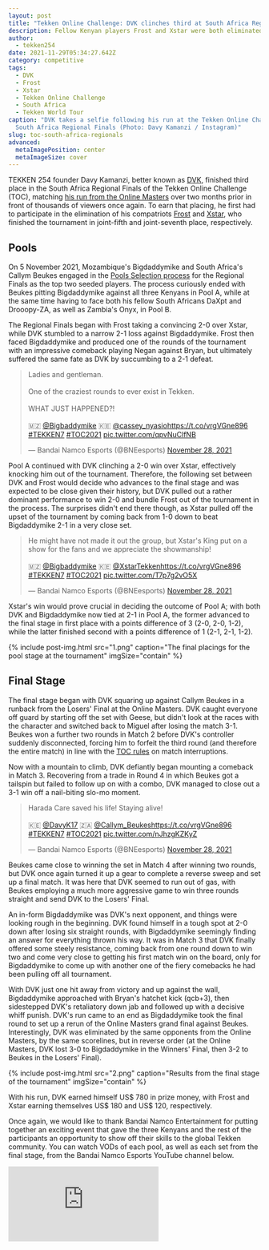 ```yaml
---
layout: post
title: "Tekken Online Challenge: DVK clinches third at South Africa Regional Finals"
description: Fellow Kenyan players Frost and Xstar were both eliminated in the pool stage.
author:
  - tekken254
date: 2021-11-29T05:34:27.642Z
category: competitive
tags:
  - DVK
  - Frost
  - Xstar
  - Tekken Online Challenge
  - South Africa
  - Tekken World Tour
caption: "DVK takes a selfie following his run at the Tekken Online Challenge:
  South Africa Regional Finals (Photo: Davy Kamanzi / Instagram)"
slug: toc-south-africa-regionals
advanced:
  metaImagePosition: center
  metaImageSize: cover
---
```

<p>TEKKEN 254 founder Davy Kamanzi, better known as <a href="/circuit/tekken/profile.html?id=4092983" target="_blank">DVK</a>, finished third place in the South Africa Regional Finals of the Tekken Online Challenge (TOC), matching <a href="/news/2021/09/19/dvk-toc-south-africa" target="_blank">his run from the Online Masters</a> over two months prior in front of thousands of viewers once again. To earn that placing, he first had to participate in the elimination of his compatriots <a href="/circuit/tekken/profile.html?id=4644523" target="_blank">Frost</a> and <a href="/circuit/tekken/profile.html?id=4183920" target="_blank">Xstar</a>, who finished the tournament in joint-fifth and joint-seventh place, respectively.</p>



<section>
    <h2 class="site-red uppercase">Pools</h2>
    <p>On 5 November 2021, Mozambique's Bigdaddymike and South Africa's Callym Beukes engaged in the <a href="https://twitter.com/BNEesports/status/1456667626864840711" target="_blank">Pools Selection process</a> for the Regional Finals as the top two seeded players. The process curiously ended with Beukes pitting Bigdaddymike against all three Kenyans in Pool A, while at the same time having to face both his fellow South Africans DaXpt and Drooopy-ZA, as well as Zambia's Onyx, in Pool B.</p>
    <p>The Regional Finals began with Frost taking a convincing 2-0 over Xstar, while DVK stumbled to a narrow 2-1 loss against Bigdaddymike. Frost then faced Bigdaddymike and produced one of the rounds of the tournament with an impressive comeback playing Negan against Bryan, but ultimately suffered the same fate as DVK by succumbing to a 2-1 defeat.</p>
    <div class="d-flex justify-content-center">
        <blockquote class="twitter-tweet"><p lang="en" dir="ltr">Ladies and gentleman.<br><br>One of the craziest rounds to ever exist in Tekken.<br><br>WHAT JUST HAPPENED?!<br><br>🇲🇿 <a href="https://twitter.com/Bigbaddymike?ref_src=twsrc%5Etfw">@Bigbaddymike</a> 🇰🇪 <a href="https://twitter.com/cassey_nyasio?ref_src=twsrc%5Etfw">@cassey_nyasio</a><a href="https://t.co/vrgVGne896">https://t.co/vrgVGne896</a> <a href="https://twitter.com/hashtag/TEKKEN7?src=hash&amp;ref_src=twsrc%5Etfw">#TEKKEN7</a> <a href="https://twitter.com/hashtag/TOC2021?src=hash&amp;ref_src=twsrc%5Etfw">#TOC2021</a> <a href="https://t.co/qpvNuClfNB">pic.twitter.com/qpvNuClfNB</a></p>&mdash; Bandai Namco Esports (@BNEesports) <a href="https://twitter.com/BNEesports/status/1465001195102085121?ref_src=twsrc%5Etfw">November 28, 2021</a></blockquote> <script async src="https://platform.twitter.com/widgets.js" charset="utf-8"></script>
    </div>
    <p>Pool A continued with DVK clinching a 2-0 win over Xstar, effectively knocking him out of the tournament. Therefore, the following set between DVK and Frost would decide who advances to the final stage and was expected to be close given their history, but DVK pulled out a rather dominant performance to win 2-0 and bundle Frost out of the tournament in the process. The surprises didn't end there though, as Xstar pulled off the upset of the tournament by coming back from 1-0 down to beat Bigdaddymike 2-1 in a very close set.</p>
    <div class="d-flex justify-content-center">
        <blockquote class="twitter-tweet"><p lang="en" dir="ltr">He might have not made it out the group, but Xstar&#39;s King put on a show for the fans and we appreciate the showmanship!<br><br>🇲🇿 <a href="https://twitter.com/Bigbaddymike?ref_src=twsrc%5Etfw">@Bigbaddymike</a> 🇰🇪 <a href="https://twitter.com/XstarTekken?ref_src=twsrc%5Etfw">@XstarTekken</a><a href="https://t.co/vrgVGne896">https://t.co/vrgVGne896</a> <a href="https://twitter.com/hashtag/TEKKEN7?src=hash&amp;ref_src=twsrc%5Etfw">#TEKKEN7</a> <a href="https://twitter.com/hashtag/TOC2021?src=hash&amp;ref_src=twsrc%5Etfw">#TOC2021</a> <a href="https://t.co/T7p7g2vO5X">pic.twitter.com/T7p7g2vO5X</a></p>&mdash; Bandai Namco Esports (@BNEesports) <a href="https://twitter.com/BNEesports/status/1465015333727531009?ref_src=twsrc%5Etfw">November 28, 2021</a></blockquote> <script async src="https://platform.twitter.com/widgets.js" charset="utf-8"></script>
    </div>
    <p>Xstar's win would prove crucial in deciding the outcome of Pool A; with both DVK and Bigdaddymike now tied at 2-1 in Pool A, the former advanced to the final stage in first place with a points difference of 3 (2-0, 2-0, 1-2), while the latter finished second with a points difference of 1 (2-1, 2-1, 1-2).</p>    
    {% include post-img.html src="1.png" caption="The final placings for the pool stage at the tournament" imgSize="contain" %}
</section>

<section>
    <h2 class="site-red uppercase">Final Stage</h2>
    <p>The final stage began with DVK squaring up against Callym Beukes in a runback from the Losers' Final at the Online Masters. DVK caught everyone off guard by starting off the set with Geese, but didn't look at the races with the character and switched back to Miguel after losing the match 3-1. Beukes won a further two rounds in Match 2 before DVK's controller suddenly disconnected, forcing him to forfeit the third round (and therefore the entire match) in line with the <a href="https://www.bandainamcoent.com/legal/community-events/official-rules-toc2021" target="_blank">TOC rules</a> on match interruptions.</p>
    <p>Now with a mountain to climb, DVK defiantly began mounting a comeback in Match 3. Recovering from a trade in Round 4 in which Beukes got a tailspin but failed to follow up on with a combo, DVK managed to close out a 3-1 win off a nail-biting slo-mo moment.</p>
    <div class="d-flex justify-content-center">
        <blockquote class="twitter-tweet"><p lang="en" dir="ltr">Harada Care saved his life! Staying alive!<br><br>🇰🇪 <a href="https://twitter.com/DavyK17?ref_src=twsrc%5Etfw">@DavyK17</a> 🇿🇦 <a href="https://twitter.com/Callym_Beukes?ref_src=twsrc%5Etfw">@Callym_Beukes</a><a href="https://t.co/vrgVGne896">https://t.co/vrgVGne896</a> <a href="https://twitter.com/hashtag/TEKKEN7?src=hash&amp;ref_src=twsrc%5Etfw">#TEKKEN7</a> <a href="https://twitter.com/hashtag/TOC2021?src=hash&amp;ref_src=twsrc%5Etfw">#TOC2021</a> <a href="https://t.co/nJhzgKZKyZ">pic.twitter.com/nJhzgKZKyZ</a></p>&mdash; Bandai Namco Esports (@BNEesports) <a href="https://twitter.com/BNEesports/status/1465036051274076161?ref_src=twsrc%5Etfw">November 28, 2021</a></blockquote> <script async src="https://platform.twitter.com/widgets.js" charset="utf-8"></script>
    </div>
    <p>Beukes came close to winning the set in Match 4 after winning two rounds, but DVK once again turned it up a gear to complete a reverse sweep and set up a final match. It was here that DVK seemed to run out of gas, with Beukes employing a much more aggressive game to win three rounds straight and send DVK to the Losers' Final.</p>
    <p>An in-form Bigdaddymike was DVK's next opponent, and things were looking rough in the beginning. DVK found himself in a tough spot at 2-0 down after losing six straight rounds, with Bigdaddymike seemingly finding an answer for everything thrown his way. It was in Match 3 that DVK finally offered some steely resistance, coming back from one round down to win two and come very close to getting his first match win on the board, only for Bigdaddymike to come up with another one of the fiery comebacks he had been pulling off all tournament.</p>
    <p>With DVK just one hit away from victory and up against the wall, Bigdaddymike approached with Bryan's hatchet kick (qcb+3), then sidestepped DVK's retaliatory down jab and followed up with a decisive whiff punish. DVK's run came to an end as Bigdaddymike took the final round to set up a rerun of the Online Masters grand final against Beukes. Interestingly, DVK was eliminated by the same opponents from the Online Masters, by the same scorelines, but in reverse order (at the Online Masters, DVK lost 3-0 to Bigdaddymike in the Winners' Final, then 3-2 to Beukes in the Losers' Final).</p>
    {% include post-img.html src="2.png" caption="Results from the final stage of the tournament" imgSize="contain" %}
    <p>With his run, DVK earned himself US$ 780 in prize money, with Frost and Xstar earning themselves US$ 180 and US$ 120, respectively.</p>
</section>



<aside>
    <p>Once again, we would like to thank Bandai Namco Entertainment for putting together an exciting event that gave the three Kenyans and the rest of the participants an opportunity to show off their skills to the global Tekken community. You can watch VODs of each pool, as well as each set from the final stage, from the Bandai Namco Esports YouTube channel below.</p>
    <div class="video-container d-flex justify-content-center mb-3">
        <iframe class="video-showcase" src="https://www.youtube.com/embed/videoseries?list=PLjw4VUNxDgU4S1d8vacytS3HGQP_fawE2" frameborder="0" allow="autoplay; encrypted-media" allowfullscreen></iframe>
    </div>
<aside>